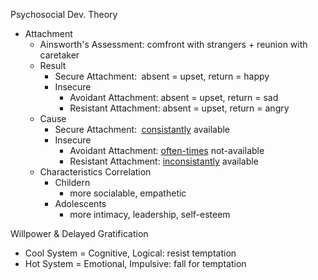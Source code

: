 
Psychosocial Dev. Theory
- Attachment
	- Ainsworth's Assessment:
	    comfront with strangers + reunion with caretaker
	- Result
		- Secure Attachment:        $\;$absent = upset, return = happy
		- Insecure
			- Avoidant  Attachment:  absent = upset, return = sad
			- Resistant Attachment:  absent = upset, return = angry
	- Cause
		- Secure Attachment:$\;$        <u>consistantly</u> available
		- Insecure
			- Avoidant  Attachment:  <u>often-times</u> not-available
			- Resistant Attachment:  <u>inconsistantly</u> available
	- Characteristics Correlation
		- Childern
			- more socialable, empathetic
		- Adolescents
			- more intimacy, leadership, self-esteem


Willpower & Delayed Gratification
- Cool System = Cognitive, Logical:    resist temptation
- Hot  System = Emotional, Impulsive:  fall for temptation